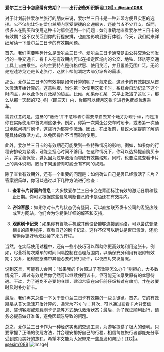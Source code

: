 **爱尔兰三日卡怎麽看有效期？——出行必备知识解读[[TG💪+ @esim1088](https://t.me/s/esim1088)]**

对于计划前往爱尔兰旅行的朋友来说，爱尔兰三日卡是一种非常方便且实惠的选择。它不仅能让你在爱尔兰境内享受便捷的交通服务，还能节省不少开支。然而，很多人在购买和使用这种卡时都会遇到一个问题：如何准确地查看爱尔兰三日卡的有效期？这不仅关系到你的行程安排，也直接影响到旅行体验。今天，我们就来详细解读一下爱尔兰三日卡的有效期问题。

首先，我们需要明确什么是爱尔兰三日卡。爱尔兰三日卡通常是由公共交通公司发行的一种交通卡，持卡人在有效期内可以在指定区域内的公交、地铁、轻轨等交通工具上自由乘坐。它的主要特点是价格优惠、使用灵活，并且覆盖范围广泛。无论是短途游览还是长途旅行，这款卡都能满足大部分游客的需求。

那么，爱尔兰三日卡的有效期是如何计算的呢？一般来说，这张卡的有效期是从首次激活开始计算的。这意味着，当你第一次使用这张卡时，系统会自动记录下这个时间点，并以此作为有效期的起点。比如，如果你在某一天早上激活了这张卡，那么从那一天起的72小时（即三天）内，你都可以使用这张卡进行免费或优惠乘车。

需要注意的是，这里的“激活”并不意味着你需要亲自去某个地方办理手续，而是指你在实际使用中首次刷这张卡。例如，你第一次乘坐公交车时刷卡，或者第一次通过地铁闸机时刷卡，这些行为都算作激活。因此，在出发前，建议大家提前了解清楚具体的激活方式，以免因操作不当而影响使用。

此外，爱尔兰三日卡的有效期还可能受到一些特殊情况的影响。例如，如果你的行程安排较为紧凑，可能会担心时间不够用。在这种情况下，你可以选择提前购买卡片，并妥善保管，避免因为过早激活而导致有效期缩短。同时，也要注意查看卡片上的具体说明，因为不同运营商可能会有不同的规则。

除了查看有效期外，还有一个重要的问题是：如何确认自己是否已经激活了卡片？答案很简单，你可以通过以下几种方法进行检查：

1. **查看卡片背面的信息**：大多数爱尔兰三日卡会在背面标注有效的激活日期和截止日期。你可以根据这些信息判断自己的卡是否还在有效期内。
   
2. **咨询客服**：如果你对卡片的状态仍有疑问，可以直接联系发卡公司的客服热线或官方网站。他们会为你提供详细的解答和支持。

3. **观察刷卡记录**：如果你有智能手机或其他设备能够连接到网络，可以尝试登录相关的应用程序，查看自己的刷卡记录。这样不仅可以确认是否已激活，还能帮助你更好地规划接下来的行程。

当然，在实际使用过程中，还有一些小技巧可以帮助你更高效地利用这张卡。例如，尽量将每次乘车的时间间隔控制在合理范围内，以确保充分利用有限的有效期；另外，记得随身携带其他必要的旅行证件，以便应对突发情况。

说到这里，可能有人会问：“如果我的卡片超过了有效期怎么办？”别担心，大多数情况下，超过有效期后你仍然可以继续使用该卡，但可能无法享受原有的优惠待遇。不过，为了避免不必要的麻烦，建议大家在出行前仔细核对有效期，并在必要时及时补办新卡。

最后，我们再来总结一下关于爱尔兰三日卡有效期的一些关键点。首先，它的有效期是从首次激活开始计算的，通常为72小时；其次，可以通过查看卡片背面信息、咨询客服或观察刷卡记录等方式确认激活状态；最后，为了保证顺利出行，请务必提前做好准备，避免因疏忽导致的问题。

总之，爱尔兰三日卡作为一种经济实惠的交通工具，为游客提供了极大的便利。只要掌握了正确的使用方法，并合理安排好自己的行程，相信每位旅行者都能充分享受到这段美好的旅程。希望本文能为大家带来一些启发和帮助！[[TG💪+ @esim1088](https://t.me/s/esim1088) ![Image](https://i.postimg.cc/4NQfJmqS/Snipaste-2025-05-13-00-14-12.png)]